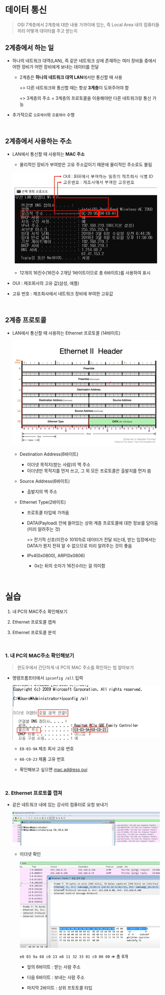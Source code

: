 # 데이터 통신

> OSI 7계층에서 2계층에 대한 내용
> 가까이에 있는, 즉 Local Area 내의 컴퓨터들끼리 어떻게 데이터를 주고 받는지

## 2계층에서 하는 일

* 하나의 네트워크 대역(LAN), 즉 같은 네트워크 상에 존재하는 여러 장비들 중에서 어떤 장비가 어떤 장비에게 보내는 데이터를 전달
  
  * 2계층은 **하나의 네트워크 대역 LAN**에서만 통신할 때 사용
    
    => 다른 네트워크와 통신할 때는 항상 **3계층**이 도와주어야 함
    
    => 3계층의 주소 + 3계층의 프로토콜을 이용해야만 다른 네트워크랑 통신 가능

* 추가적으로 `오류제어`와 `흐름제어` 수행

<br/>

## 2계층에서 사용하는 주소

* LAN에서 통신할 때 사용하는 **MAC 주소**
  
  * 물리적인 장비가 부여받은 고유 주소값이기 때문에 물리적인 주소로도 불림
  
  ![](3장-데이터-통신.assets/2022-07-17-16-03-43-image.png)
  
  * 12개의 16진수(16진수 2개당 1바이트이므로 총 6바이트)를 사용하여 표시

* OUI : 제조회사의 고유 값(삼성, 애플)

* 고유 번호 : 제조회사에서 네트워크 장비에 부여한 고유값

<br/>

## 2계층 프로토콜

* LAN에서 통신할 때 사용하는 Ethernet 프로토콜 (14바이트)
  
  ![](3장-데이터-통신.assets/2022-07-17-16-11-01-image.png)
  
  * Destination Address(6바이트)
    
    * 이더넷 목적지(받는 사람)의 맥 주소
    * 이더넷만 목적지를 먼저 쓰고, 그 외 모든 프로토콜은 출발지를 먼저 씀
  
  * Source Address(6바이트)
    
    * 출발지의 맥 주소
  
  * Ethernet Type(2바이트)
    
    * 프로토콜 타입에 가까움
    
    * DATA(Payload) 안에 들어있는 상위 계층 프로토콜에 대한 정보를 담아둠 (미리 알려주는 것)
      
      => 전기적 신호(이진수 10101)로 데이터가 전달 되는데, 받는 입장에서는 DATA가 뭔지 전혀 알 수 없으므로 미리 알려주는 것이 좋음
    
    * IPv4(0x0800), ARP(0x0806)
      
      * 0x는 뒤의 숫자가 16진수라는 걸 의미함

<br/>

# 실습

1. 내 PC의 MAC주소 확인해보기

2. Ethernet 프로토콜 캡쳐

3. Ethernet 프로토콜 분석

<br/>

### 1. 내 PC의 MAC주소 확인해보기

> 윈도우에서 간단하게 내 PC의 MAC 주소를 확인하는 법 알아보기

* 명령프롬프터에서 `ipconfig /all` 입력
  
  ![](3장-데이터-통신.assets/2022-07-17-16-50-41-image.png)![](3장-데이터-통신.assets/2022-07-17-16-51-22-image.png)
  
  * `E8-03-9A` 제조 회사 고유 번호
  
  * `68-C0-23` 제품 고유 번호
  
  * 확인해보고 싶으면 [mac address oui](https://aruljohn.com/mac.pl)

<br/>

### 2. Ethernet 프로토콜 캡쳐

* 같은 네트워크 내에 있는 강사의 컴퓨터로 요청 보내기
  
  ![](3장-데이터-통신.assets/2022-07-17-17-49-27-image.png)
  
  * 이더넷 확인
    
    ![](3장-데이터-통신.assets/2022-07-17-17-50-04-image.png)
    
    `e8 03 9a 68 c0 23 e8 11 32 33 01 c9 08 00` => 총 8개
    
    * 앞의 6바이트 : 받는 사람 주소
    
    * 다음 6바이트 : 보내는 사람 주소
    
    * 마지막 2바이트 : 상위 프토토콜 타입
